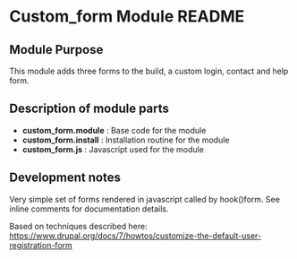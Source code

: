 # Custom_form Module README



## Module Purpose

This module adds three forms to the build, a custom login, contact and help form.



## Description of module parts

- **custom_form.module** : Base code for the module
- **custom_form.install** : Installation routine for the module
- **custom_form.js** : Javascript used for the module



## Development notes

Very simple set of forms rendered in javascript called by hook()form. See inline comments for documentation details.

Based on techniques described here: https://www.drupal.org/docs/7/howtos/customize-the-default-user-registration-form